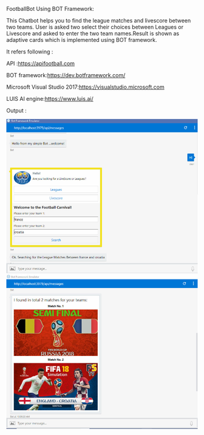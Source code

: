 FootballBot Using BOT Framework:

This Chatbot helps you to find the league matches and livescore between two teams.
User is asked two select their choices between Leagues or Livescore and asked to enter the two team names.Result is shown as adaptive cards which is implemented using BOT framework.


It refers following :

API :https://apifootball.com

BOT framework:https://dev.botframework.com/

Microsoft Visual Studio 2017:https://visualstudio.microsoft.com

LUIS AI engine:https://www.luis.ai/

Output :

![Sample Outcome](images/4.jpg)
![Sample Outcome](images/5.jpg)